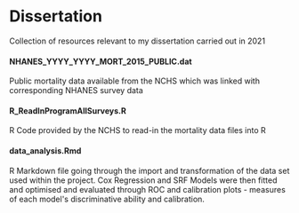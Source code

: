 # Dissertation
Collection of resources relevant to my dissertation carried out in 2021

#### NHANES_YYYY_YYYY_MORT_2015_PUBLIC.dat
Public mortality data available from the NCHS which was linked with corresponding NHANES survey data

#### R_ReadInProgramAllSurveys.R
R Code provided by the NCHS to read-in the mortality data files into R

#### data_analysis.Rmd
R Markdown file going through the import and transformation of the data set used within the project. Cox Regression and SRF Models were then fitted and optimised and evaluated through ROC and calibration plots - measures of each model's discriminative ability and calibration. 

